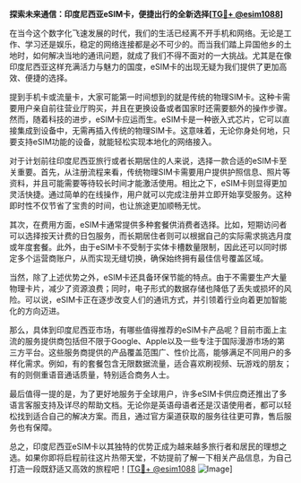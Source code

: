 **探索未来通信：印度尼西亚eSIM卡，便捷出行的全新选择[[TG💪+ @esim1088](https://t.me/s/esim1088)]**

在当今这个数字化飞速发展的时代，我们的生活已经离不开手机和网络。无论是工作、学习还是娱乐，稳定的网络连接都是必不可少的。而当我们踏上异国他乡的土地时，如何解决当地的通讯问题，就成了我们不得不面对的一大挑战。尤其是在像印度尼西亚这样充满活力与魅力的国度，eSIM卡的出现无疑为我们提供了更加高效、便捷的选择。

提到手机卡或流量卡，大家可能第一时间想到的就是传统的物理SIM卡。这种卡需要用户亲自前往营业厅购买，并且在更换设备或者国家时还需要额外的操作步骤。然而，随着科技的进步，eSIM卡应运而生。eSIM卡是一种嵌入式芯片，它可以直接集成到设备中，无需再插入传统的物理SIM卡。这意味着，无论你身处何地，只要支持eSIM功能的设备，就能轻松实现本地化的网络接入。

对于计划前往印度尼西亚旅行或者长期居住的人来说，选择一款合适的eSIM卡至关重要。首先，从注册流程来看，传统物理SIM卡需要用户提供护照信息、照片等资料，并且可能需要等待较长时间才能激活使用。相比之下，eSIM卡则显得更加灵活快捷。通过简单的在线操作，用户就可以完成注册并立即开始享受服务。这种即时性不仅节省了宝贵的时间，也让旅途更加顺畅无忧。

其次，在费用方面，eSIM卡通常提供多种套餐供消费者选择。比如，短期访问者可以选择按天计费的日包服务，而长期居住者则可以根据自己的实际需求挑选月度或年度套餐。此外，由于eSIM卡不受制于实体卡槽数量限制，因此还可以同时绑定多个运营商账户，从而实现无缝切换，确保始终拥有最佳信号覆盖区域。

当然，除了上述优势之外，eSIM卡还具备环保节能的特点。由于不需要生产大量物理卡片，减少了资源浪费；同时，电子形式的数据存储也降低了丢失或损坏的风险。可以说，eSIM卡正在逐步改变人们的通讯方式，并引领着行业向着更加智能化的方向迈进。

那么，具体到印度尼西亚市场，有哪些值得推荐的eSIM卡产品呢？目前市面上主流的服务提供商包括但不限于Google、Apple以及一些专注于国际漫游市场的第三方平台。这些服务商提供的产品覆盖范围广、性价比高，能够满足不同用户的多样化需求。例如，有的套餐包含无限数据流量，适合喜欢刷视频、玩游戏的朋友；有的则侧重语音通话质量，特别适合商务人士。

最后值得一提的是，为了更好地服务于全球用户，许多eSIM卡供应商还推出了多语言客服支持及详尽的帮助文档。无论你是英语母语者还是汉语使用者，都可以轻松找到适合自己的解决方案。而且，通过官方渠道获取的服务往往更可靠，售后服务也有保障。

总之，印度尼西亚eSIM卡以其独特的优势正成为越来越多旅行者和居民的理想之选。如果你即将启程前往这片热带天堂，不妨提前了解一下相关产品信息，为自己打造一段既舒适又高效的旅程吧！[[TG💪+ @esim1088](https://t.me/s/esim1088) ![Image](https://i.postimg.cc/4NQfJmqS/Snipaste-2025-05-13-00-14-12.png)]
